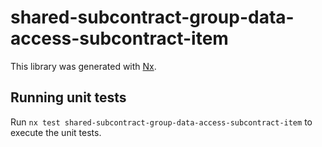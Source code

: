 # shared-subcontract-group-data-access-subcontract-item

This library was generated with [Nx](https://nx.dev).

## Running unit tests

Run `nx test shared-subcontract-group-data-access-subcontract-item` to execute the unit tests.

